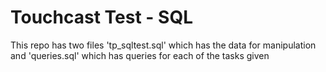 <h1>Touchcast Test - SQL</h1>
<p>
    This repo has two files 'tp_sqltest.sql' which has the data for manipulation and 'queries.sql' which has queries for each of the tasks given
</p>